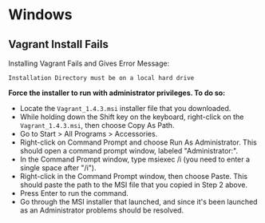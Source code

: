 Windows
=======

Vagrant Install Fails
-------------


Installing Vagrant Fails and Gives Error Message:

```
Installation Directory must be on a local hard drive
```

**Force the installer to run with administrator privileges.
To do so:**

* Locate the `Vagrant_1.4.3.msi` installer file that you downloaded.
* While holding down the Shift key on the keyboard, right-click on the `Vagrant_1.4.3.msi`, then choose Copy As Path.
* Go to Start > All Programs > Accessories.
* Right-click on Command Prompt and choose Run As Administrator. This should open a command prompt window, labeled "Administrator:".
* In the Command Prompt window, type msiexec /i (you need to enter a single space after "/i").
* Right-click in the Command Prompt window, then choose Paste. This should paste the path to the MSI file that you copied in Step 2 above.
* Press Enter to run the command.
* Go through the MSI installer that launched, and since it's been launched as an Administrator problems should be resolved.